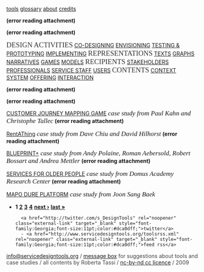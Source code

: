 <a href="http://www.servicedesigntools.org/repository" rel="noopener" class="external-link" target="_blank" style="color:#dca0dff;">tools</a> <a href="http://www.servicedesigntools.org/glossary" rel="noopener" class="external-link" target="_blank" style="color:#dca0dff;">glossary</a> <a href="http://www.servicedesigntools.org/about" rel="noopener" class="external-link" target="_blank" style="color:#dca0dff;">about</a> <a href="http://www.servicedesigntools.org/credits" rel="noopener" class="external-link" target="_blank" style="color:#dca0dff;">credits</a> 


 **(error reading attachment)**
 
 **(error reading attachment)**



<span style="font-family:Georgia;font-size:14pt;color:#343434ff;">DESIGN ACTIVITIES</span>
<a href="http://www.servicedesigntools.org/taxonomy/term/1" rel="noopener" class="external-link" target="_blank" style="color:#000ff;">CO-DESIGNING</a>
<a href="http://www.servicedesigntools.org/taxonomy/term/2" rel="noopener" class="external-link" target="_blank" style="color:#000ff;">ENVISIONING</a>
<a href="http://www.servicedesigntools.org/taxonomy/term/3" rel="noopener" class="external-link" target="_blank" style="color:#000ff;">TESTING & PROTOTYPING</a>
<a href="http://www.servicedesigntools.org/taxonomy/term/4" rel="noopener" class="external-link" target="_blank" style="color:#000ff;">IMPLEMENTING</a>
<span style="font-family:Georgia;font-size:14pt;color:#343434ff;">REPRESENTATIONS</span>
<a href="http://www.servicedesigntools.org/taxonomy/term/6" rel="noopener" class="external-link" target="_blank" style="color:#000ff;">TEXTS</a>
<a href="http://www.servicedesigntools.org/taxonomy/term/8" rel="noopener" class="external-link" target="_blank" style="color:#000ff;">GRAPHS</a>
<a href="http://www.servicedesigntools.org/taxonomy/term/10" rel="noopener" class="external-link" target="_blank" style="color:#000ff;">NARRATIVES</a>
<a href="http://www.servicedesigntools.org/taxonomy/term/11" rel="noopener" class="external-link" target="_blank" style="color:#000ff;">GAMES</a>
<a href="http://www.servicedesigntools.org/taxonomy/term/13" rel="noopener" class="external-link" target="_blank" style="color:#000ff;">MODELS</a>
<span style="font-family:Georgia;font-size:14pt;color:#343434ff;">RECIPIENTS</span>
<a href="http://www.servicedesigntools.org/taxonomy/term/17" rel="noopener" class="external-link" target="_blank" style="color:#000ff;">STAKEHOLDERS</a>
<a href="http://www.servicedesigntools.org/taxonomy/term/18" rel="noopener" class="external-link" target="_blank" style="color:#000ff;">PROFESSIONALS</a>
<a href="http://www.servicedesigntools.org/taxonomy/term/19" rel="noopener" class="external-link" target="_blank" style="color:#000ff;">SERVICE STAFF</a>
<a href="http://www.servicedesigntools.org/taxonomy/term/20" rel="noopener" class="external-link" target="_blank" style="color:#000ff;">USERS</a>
<span style="font-family:Georgia;font-size:14pt;color:#343434ff;">CONTENTS</span>
<a href="http://www.servicedesigntools.org/taxonomy/term/21" rel="noopener" class="external-link" target="_blank" style="color:#000ff;">CONTEXT</a>
<a href="http://www.servicedesigntools.org/taxonomy/term/22" rel="noopener" class="external-link" target="_blank" style="color:#000ff;">SYSTEM</a>
<a href="http://www.servicedesigntools.org/taxonomy/term/23" rel="noopener" class="external-link" target="_blank" style="color:#000ff;">OFFERING</a>
<a href="http://www.servicedesigntools.org/taxonomy/term/24" rel="noopener" class="external-link" target="_blank" style="color:#000ff;">INTERACTION</a>

 **(error reading attachment)**

 **(error reading attachment)**
 
<a href="http://www.servicedesigntools.org/tools/8" rel="noopener" class="external-link" target="_blank" style="color:#eeeff;">CUSTOMER JOURNEY MAPPING GAME</a> 
<span style="font-family:Georgia-Italic;font-size:13pt;color:#eeeff;"><i>case study from Paul Kahn and Christophe Tallec</i></span>
 **(error reading attachment)**
 
<a href="http://www.servicedesigntools.org/tools/9" rel="noopener" class="external-link" target="_blank" style="color:#eeeff;">RentAThing</a> 
<span style="font-family:Georgia-Italic;font-size:13pt;color:#eeeff;"><i>case study from Dave Chiu and David Hilhorst</i></span>
 **(error reading attachment)**
 
<a href="http://www.servicedesigntools.org/tools/35" rel="noopener" class="external-link" target="_blank" style="color:#eeeff;">BLUEPRINT+</a> 
<span style="font-family:Georgia-Italic;font-size:13pt;color:#eeeff;"><i>case study from Andy Polaine, Roman Aebersold, Robert Bossart and Andrea Mettler</i></span>
 **(error reading attachment)**
 
<a href="http://www.servicedesigntools.org/tools/38" rel="noopener" class="external-link" target="_blank" style="color:#eeeff;">SERVICES FOR OLDER PEOPLE</a> 
<span style="font-family:Georgia-Italic;font-size:13pt;color:#eeeff;"><i>case study from Domus Academy Research Center</i></span>
 **(error reading attachment)**
 
<a href="http://www.servicedesigntools.org/tools/17" rel="noopener" class="external-link" target="_blank" style="color:#eeeff;">MAPO DURE PLATFORM</a> 
<span style="font-family:Georgia-Italic;font-size:13pt;color:#eeeff;"><i>case study from Joon Sang Baek</i></span>
- <span style="color:#000ff;"><b>1</b></span> <a href="http://www.servicedesigntools.org/frontpage?page=1" rel="noopener" class="external-link" target="_blank" style="color:#dca0dff;"><b>2</b></a> <a href="http://www.servicedesigntools.org/frontpage?page=2" rel="noopener" class="external-link" target="_blank" style="color:#dca0dff;"><b>3</b></a> <a href="http://www.servicedesigntools.org/frontpage?page=3" rel="noopener" class="external-link" target="_blank" style="color:#dca0dff;"><b>4</b></a> <a href="http://www.servicedesigntools.org/frontpage?page=1" rel="noopener" class="external-link" target="_blank" style="color:#dca0dff;"><b>next ›</b></a> <a href="http://www.servicedesigntools.org/frontpage?page=3" rel="noopener" class="external-link" target="_blank" style="color:#dca0dff;"><b>last »</b></a> 

		<a href="http://twitter.com/s_DesignTools" rel="noopener" class="external-link" target="_blank" style="font-family:Georgia;font-size:11pt;color:#dca0dff;">twitter</a>
		- <a href="http://www.servicedesigntools.org/toolsrss.xml" rel="noopener" class="external-link" target="_blank" style="font-family:Georgia;font-size:11pt;color:#dca0dff;">feed rss</a>

<a href="mailto:info@servicedesigntools.org" rel="noopener" class="external-link" target="_blank" style="color:#434343ff;">info@servicedesigntools.org</a> <span style="color:#434343ff;">/</span> <a href="http://www.servicedesigntools.org/mbox" rel="noopener" class="external-link" target="_blank" style="color:#dca0dff;">message box</a> <span style="color:#434343ff;">for suggestions about tools and case studies / all contents by Roberta Tassi /</span> <a href="http://creativecommons.org/licenses/by-nc-nd/2.5/" rel="noopener" class="external-link" target="_blank" style="color:#dca0dff;">nc-by-nd cc licence</a> <span style="color:#434343ff;">/ 2009</span>